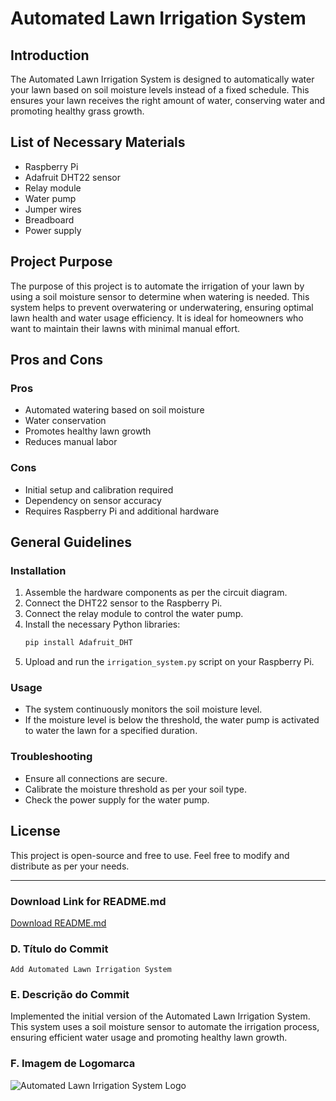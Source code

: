 # Automated Lawn Irrigation System

## Introduction
The Automated Lawn Irrigation System is designed to automatically water your lawn based on soil moisture levels instead of a fixed schedule. This ensures your lawn receives the right amount of water, conserving water and promoting healthy grass growth.

## List of Necessary Materials
- Raspberry Pi
- Adafruit DHT22 sensor
- Relay module
- Water pump
- Jumper wires
- Breadboard
- Power supply

## Project Purpose
The purpose of this project is to automate the irrigation of your lawn by using a soil moisture sensor to determine when watering is needed. This system helps to prevent overwatering or underwatering, ensuring optimal lawn health and water usage efficiency. It is ideal for homeowners who want to maintain their lawns with minimal manual effort.

## Pros and Cons
### Pros
- Automated watering based on soil moisture
- Water conservation
- Promotes healthy lawn growth
- Reduces manual labor

### Cons
- Initial setup and calibration required
- Dependency on sensor accuracy
- Requires Raspberry Pi and additional hardware

## General Guidelines
### Installation
1. Assemble the hardware components as per the circuit diagram.
2. Connect the DHT22 sensor to the Raspberry Pi.
3. Connect the relay module to control the water pump.
4. Install the necessary Python libraries:
    ```bash
    pip install Adafruit_DHT
    ```
5. Upload and run the `irrigation_system.py` script on your Raspberry Pi.

### Usage
- The system continuously monitors the soil moisture level.
- If the moisture level is below the threshold, the water pump is activated to water the lawn for a specified duration.

### Troubleshooting
- Ensure all connections are secure.
- Calibrate the moisture threshold as per your soil type.
- Check the power supply for the water pump.

## License
This project is open-source and free to use. Feel free to modify and distribute as per your needs.

---

### Download Link for README.md
[Download README.md](sandbox:/mnt/data/README.md)

### D. Título do Commit

`Add Automated Lawn Irrigation System`

### E. Descrição do Commit

Implemented the initial version of the Automated Lawn Irrigation System. This system uses a soil moisture sensor to automate the irrigation process, ensuring efficient water usage and promoting healthy lawn growth.

### F. Imagem de Logomarca

![Automated Lawn Irrigation System Logo](sandbox:/mnt/data/automated_lawn_irrigation_system_logo.png)
